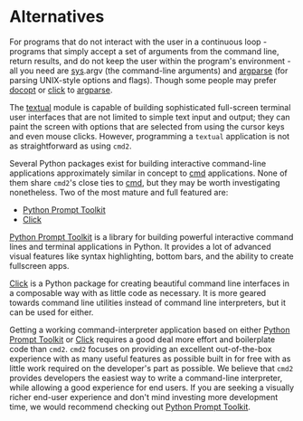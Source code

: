 # Alternatives

For programs that do not interact with the user in a continuous loop - programs that simply accept a set of arguments from the command line, return results, and do not keep the user within the program's environment - all you need are [sys](https://docs.python.org/3/library/sys.html).argv (the command-line arguments) and [argparse](https://docs.python.org/3/library/argparse.html) (for parsing UNIX-style options and flags). Though some people may prefer [docopt](https://pypi.org/project/docopt) or [click](https://click.palletsprojects.com) to [argparse](https://docs.python.org/3/library/argparse.html).

The [textual](https://textual.textualize.io/) module is capable of building sophisticated full-screen terminal user interfaces that are not limited to simple text input and output; they can paint the screen with options that are selected from using the cursor keys and even mouse clicks. However, programming a `textual` application is not as straightforward as using `cmd2`.

Several Python packages exist for building interactive command-line applications approximately similar in concept to [cmd](https://docs.python.org/3/library/cmd.html) applications. None of them share `cmd2`'s close ties to [cmd](https://docs.python.org/3/library/cmd.html), but they may be worth investigating nonetheless. Two of the most mature and full featured are:

- [Python Prompt Toolkit](https://github.com/prompt-toolkit/python-prompt-toolkit)
- [Click](https://click.palletsprojects.com)

[Python Prompt Toolkit](https://github.com/prompt-toolkit/python-prompt-toolkit) is a library for building powerful interactive command lines and terminal applications in Python. It provides a lot of advanced visual features like syntax highlighting, bottom bars, and the ability to create fullscreen apps.

[Click](https://click.palletsprojects.com) is a Python package for creating beautiful command line interfaces in a composable way with as little code as necessary. It is more geared towards command line utilities instead of command line interpreters, but it can be used for either.

Getting a working command-interpreter application based on either [Python Prompt Toolkit](https://github.com/prompt-toolkit/python-prompt-toolkit) or [Click](https://click.palletsprojects.com) requires a good deal more effort and boilerplate code than `cmd2`. `cmd2` focuses on providing an excellent out-of-the-box experience with as many useful features as possible built in for free with as little work required on the developer's part as possible. We believe that `cmd2` provides developers the easiest way to write a command-line interpreter, while allowing a good experience for end users. If you are seeking a visually richer end-user experience and don't mind investing more development time, we would recommend checking out [Python Prompt Toolkit](https://github.com/prompt-toolkit/python-prompt-toolkit).
